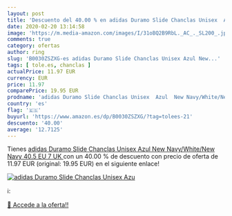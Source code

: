 ```yaml
---
layout: post
title: 'Descuento del 40.00 % en adidas Duramo Slide Chanclas Unisex  Azu'
date: 2020-02-20 13:14:58
image: 'https://m.media-amazon.com/images/I/31oBQ2B9RbL._AC_._SL200_.jpg'
comments: true
category: ofertas
author: ring
slug: 'B0030ZSZXG-es adidas Duramo Slide Chanclas Unisex Azul New...'
tags: [ tole.es, chanclas ]
actualPrice: 11.97 EUR
currency: EUR
price: 11.97
comparePrice: 19.95 EUR
prodname: 'adidas Duramo Slide Chanclas Unisex  Azul  New Navy/White/New Navy   40.5 EU  7 UK '
country: 'es'
flag: '🇪🇸'
buyurl: 'https://www.amazon.es/dp/B0030ZSZXG/?tag=tolees-21'
descuento: '40.00'
average: '12.7125'
---
```


Tienes [adidas Duramo Slide Chanclas Unisex  Azul  New Navy/White/New Navy   40.5 EU  7 UK ](https://www.amazon.es/dp/B0030ZSZXG/?tag=tolees-21) con un 40.00 % de descuento con precio de oferta de 11.97 EUR (original: 19.95 EUR) en el siguiente enlace!

[![adidas Duramo Slide Chanclas Unisex  Azu](https://m.media-amazon.com/images/I/31oBQ2B9RbL._AC_._SL200_.jpg)](https://www.amazon.es/dp/B0030ZSZXG/?tag=tolees-21)

ℹ️:


[🛒 Accede a la oferta!!](https://www.amazon.es/dp/B0030ZSZXG/?tag=tolees-21)
